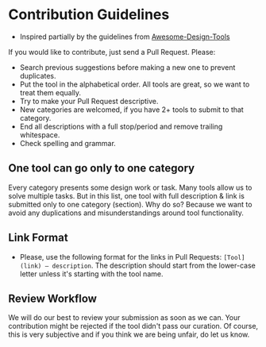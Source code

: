 # Contribution Guidelines

* Inspired partially by the guidelines from [Awesome-Design-Tools](https://github.com/LisaDziuba/Awesome-Design-Tools/blob/master/Contribution_Guidelines.md)

If you would like to contribute, just send a Pull Request. Please:
* Search previous suggestions before making a new one to prevent duplicates. 
* Put the tool in the alphabetical order. All tools are great, so we want to treat them equally.
* Try to make your Pull Request descriptive.
* New categories are welcomed, if you have 2+ tools to submit to that category.
* End all descriptions with a full stop/period and remove trailing whitespace.
* Check spelling and grammar.

## One tool can go only to one category
Every category presents some design work or task. Many tools allow us to solve multiple tasks. But in this list, one tool with full description & link is submitted only to one category (section). Why do so? Because we want to avoid any duplications and misunderstandings around tool functionality.

## Link Format
* Please, use the following format for the links in Pull Requests: ``[Tool](link) — description``. The description should start from the lower-case letter unless it's starting with the tool name.
  
## Review Workflow  
We will do our best to review your submission as soon as we can. Your contribution might be rejected if the tool didn't pass our curation. Of course, this is very subjective and if you think we are being unfair, do let us know.
